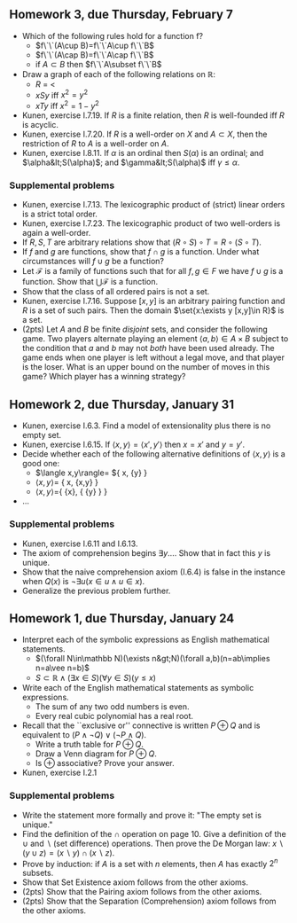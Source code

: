 ## Homework 3, due Thursday, February 7

* Which of the following rules hold for a function f?
  * $f\`\`(A\cup B)=f\`\`A\cup f\`\`B$
  * $f\`\`(A\cap B)=f\`\`A\cap f\`\`B$
  * if $A\subset B$ then $f\`\`A\subset f\`\`B$
* Draw a graph of each of the following relations on $\mathbb R$:
  * $R$ = &lt;
  * $xSy$ iff $x^2=y^2$
  * $xTy$ iff $x^2=1-y^2$
* Kunen, exercise I.7.19. If $R$ is a finite relation, then $R$ is well-founded iff $R$ is acyclic.
* Kunen, exercise I.7.20. If $R$ is a well-order on $X$ and $A\subset X$, then the restriction of $R$ to $A$ is a well-order on $A$.
* Kunen, exercise I.8.11. If $\alpha$ is an ordinal then $S(\alpha)$ is an ordinal; and $\alpha&lt;S(\alpha)$; and $\gamma&lt;S(\alpha)$ iff $\gamma\leq\alpha$.

### Supplemental problems

* Kunen, exercise I.7.13. The lexicographic product of (strict) linear orders is a strict total order.
* Kunen, exercise I.7.23. The lexicographic product of two well-orders is again a well-order.
* If $R,S,T$ are arbitrary relations show that $(R\circ S)\circ T=R\circ(S\circ T)$.
* If $f$ and $g$ are functions, show that $f\cap g$ is a function. Under what circumstances will $f\cup g$ be a function?
* Let $\mathcal F$ is a family of functions such that for all $f,g\in F$ we have $f\cup g$ is a function. Show that $\bigcup\mathcal F$ is a function.
* Show that the class of all ordered pairs is not a set.
* Kunen, exercise I.7.16. Suppose $[x,y]$ is an arbitrary pairing function and $R$ is a set of such pairs. Then the domain $\set{x:\exists y [x,y]\in R}$ is a set.
* (2pts) Let $A$ and $B$ be finite *disjoint* sets, and consider the following game. Two players alternate playing an element $\langle a,b\rangle\in A\times B$ subject to the condition that $a$ and $b$ may not *both* have been used already. The game ends when one player is left without a legal move, and that player is the loser. What is an upper bound on the number of moves in this game? Which player has a winning strategy?

## Homework 2, due Thursday, January 31

* Kunen, exercise I.6.3. Find a model of extensionality plus there is no empty set.
* Kunen, exercise I.6.15. If $\langle x,y\rangle=\langle x',y'\rangle$ then $x=x'$ and $y=y'$.
* Decide whether each of the following alternative definitions of $\langle x,y\rangle$ is a good one:
  * $\langle x,y\rangle= ${ x, {y} }
  * $\langle x,y\rangle=$ { x, {x,y} }
  * $\langle x,y\rangle=${ {x}, { {y} } }
* ...

### Supplemental problems

* Kunen, exercise I.6.11 and I.6.13.
* The axiom of comprehension begins $\exists y\ldots$. Show that in fact this $y$ is unique.
* Show that the naive comprehension axiom (I.6.4) is false in the instance when $Q(x)$ is $\neg\exists u(x\in u\wedge u\in x)$.
* Generalize the previous problem further.

## Homework 1, due Thursday, January 24

* Interpret each of the symbolic expressions as English mathematical statements.
  * $(\forall N\in\mathbb N)(\exists n&gt;N)(\forall a,b)(n=ab\implies n=a\vee n=b)$
  * $S\subset\mathbb R\wedge(\exists x\in S)(\forall y\in S)(y\leq x)$
* Write each of the English mathematical statements as symbolic expressions.
  * The sum of any two odd numbers is even.
  * Every real cubic polynomial has a real root.
* Recall that the ``exclusive or'' connective is written $P\oplus Q$ and is equivalent to $(P\wedge\neg Q)\vee(\neg P\wedge Q)$.
  * Write a truth table for $P\oplus Q$.
  * Draw a Venn diagram for $P\oplus Q$.
  * Is $\oplus$ associative? Prove your answer.
* Kunen, exercise I.2.1

### Supplemental problems

* Write the statement more formally and prove it: "The empty set is unique."
* Find the definition of the $\cap$ operation on page 10. Give a definition of the $\cup$ and $\smallsetminus$ (set difference) operations. Then prove the De Morgan law: $x\smallsetminus(y\cup z)=(x\smallsetminus y)\cap(x\smallsetminus z)$.
* Prove by induction: if $A$ is a set with $n$ elements, then $A$ has exactly $2^n$ subsets.
* Show that Set Existence axiom follows from the other axioms.
* (2pts) Show that the Pairing axiom follows from the other axioms.
* (2pts) Show that the Separation (Comprehension) axiom follows from the other axioms.

<script type='text/x-mathjax-config'>
  MathJax.Hub.Config({tex2jax: {inlineMath: [['$','$'], ['\\(','\\)']], processEscapes: true}});
</script>
<script src='https://cdnjs.cloudflare.com/ajax/libs/mathjax/2.7.2/MathJax.js?config=TeX-AMS_HTML'></script>